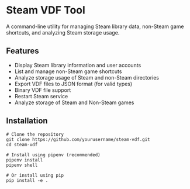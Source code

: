# Steam VDF Tool

A command-line utility for managing Steam library data, non-Steam game shortcuts, and analyzing Steam storage usage.

## Features

- Display Steam library information and user accounts
- List and manage non-Steam game shortcuts
- Analyze storage usage of Steam and non-Steam directories
- Export VDF files to JSON format (for valid types)
- Binary VDF file support
- Restart Steam service
- Analyze storage of Steam and Non-Steam games

## Installation

```
# Clone the repository
git clone https://github.com/yourusername/steam-vdf.git
cd steam-vdf

# Install using pipenv (recommended)
pipenv install
pipenv shell

# Or install using pip
pip install -e .
```
